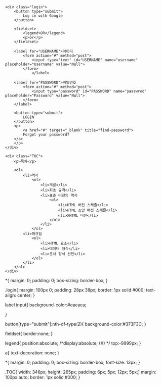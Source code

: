 <!DOCTYPE html>
<html>
	<head>
		<link rel="stylesheet" href="style.css">
	</head>
	
	<div class="login">
		<button type="submit">
			Log in with Google
		</button>
		
		<fieldset>
			<legend>OR</legend>
			<p>or</p>
		</fieldset>
		
		<label for="USERNAME">아이디
			<form action="#" method="post">
				<input type="text" id="USERNAME" name="username" placeholder="Username" value="Null">
			</form>
				</label>
		
		<label for="PASSWORD">비밀번호
			<form action="#" method="post">
				<input type="password" id="PASSWORD" name="passwrod" placeholder="Password" value="Null">
			</form>
		</label>
		
		<button type="submit">
			LOGIN
		</button>
		<p>
			<a href="#" target="_blank" title="find-password">
			Forgot your password?
		</a>
		</p>
	</div>
	
	
	
	
</html>





<!DOCTYPE html>
<html>
	<head>
		<link rel="stylesheet" href="style.css">
	</head>
	
	<div class="TOC">
		<p>목차</p>
		
		<ol>
			<li>역사
				<ol>
					<li>개발</li>
					<li>최초 규격</li>
					<li>표준 버전의 역사
						<ol>
							<li>HTML 버전 스케줄</li>
							<li>HTML 초안 버전 스케쥴</li>
							<li>XHTML 버전</li>
						</ol>
					</li>
				</ol>
			<li>마크업
				<ol>
					<li>HTML 요소</li>
					<li>데이터 형식</li>
					<li>문서 형식 선언</li>
				</ol>
			</li>
		</ol>
	</div>
	
	
	
	
</html>




*{
	margin: 0;
	padding: 0;
	box-sizing: border-box;
}

.login{
	margin: 100px 0;
	padding: 28px 38px;
	border: 1px solid #000;
	text-align: center;
}

label input{
	background-color:#eaeaea;
	
}

button[type="submit"]:nth-of-type(2){
	background-color:#373F3C;
}

fieldset{
	border:none;
}

legend{
	position:absolute; /*display:absolute; (X) */
	top:-9999px;
}

a{
	text-decoration: none;
}




*{
	margin: 0;
	padding: 0;
	box-sizing: border-box;
	font-size: 13px;
}

.TOC{
	width: 346px;
	height: 265px;
	padding: 6px; 5px; 12px; 5px;]
	margin: 100px auto;
	border: 1px solid #000;
}
